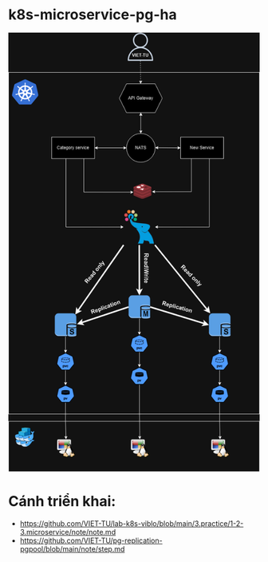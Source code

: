# k8s-microservice-pg-ha

![alt text](./images/microservice-pg-samba.drawio.png)


# Cánh triển khai: 
- https://github.com/VIET-TU/lab-k8s-viblo/blob/main/3.practice/1-2-3.microservice/note/note.md
- https://github.com/VIET-TU/pg-replication-pgpool/blob/main/note/step.md